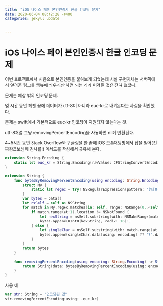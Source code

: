 ```yaml
---
title: "iOS 나이스 페이 본인인증시 한글 인코딩 문제"
date: 2020-06-04 08:42:28 -0400
categories: jekyll update


---
```


# iOS 나이스 페이 본인인증시 한글 인코딩 문제

이번 프로젝트에서 처음으로 본인인증을 붙여보게 되었는데 사실 구현자체는 서버쪽에서 알려준 링크를 웹뷰에 띄우기만 하면 되는 거라 어려울 것은 전혀 없었다.



문제는 예상 밖의 인코딩 문제. 



몇 시간 동안 헤맨 끝에 데이터가 utf-8이 아니라 euc-kr로 내려온다는 사실을 확인했다.

문제는 swift에서 기본적으로 euc-kr 인코딩이 지원되지 않는다는 것. 

utf-8처럼 그냥 removingPercentEncoding을 사용하면 nil이 반환된다.



4~5시간 동안 Stack Overflow와 구글링을 한 끝에 iOS 오픈채팅방에서 답을 얻어(진짜왕초보님께 감사를!) 메서드를 작성해서 공유해 본다.



```swift
extension String.Encoding {
    static let euc_kr = String.Encoding(rawValue: CFStringConvertEncodingToNSStringEncoding(CFStringEncoding(CFStringEncodings.EUC_KR.rawValue)))
}

extension String {
    func bytesByRemovingPercentEncoding(using encoding: String.Encoding) -> Data {
        struct My {
            static let regex = try! NSRegularExpression(pattern: "(%[0-9A-F]{2})|(.)", options: .caseInsensitive)
        }
        var bytes = Data()
        let nsSelf = self as NSString
        for match in My.regex.matches(in: self, range: NSRange(0..<self.utf16.count)) {
            if match.range(at:1).location != NSNotFound {
                let hexString = nsSelf.substring(with: NSMakeRange(match.range(at:1).location+1, 2))
                bytes.append(UInt8(hexString, radix: 16)!)
            } else {
                let singleChar = nsSelf.substring(with: match.range(at:2))
                bytes.append(singleChar.data(using: encoding) ?? "?".data(using: .ascii)!)
            }
        }
        return bytes
    }
    
    func removingPercentEncoding(using encoding: String.Encoding) -> String? {
        return String(data: bytesByRemovingPercentEncoding(using: encoding), encoding: encoding)
    }
}
```



사용 예

```swift
var str: String = "인코딩된 값"
str.removingPercentEncoding(using: .euc_kr)
```